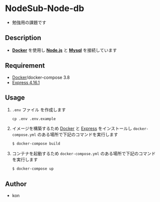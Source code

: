 # NodeSub-Node-db

- 勉強用の課題です

## Description

- **[Docker](https://www.docker.com/products/docker-desktop)** を使用し **[Node.js](https://nodejs.org/ja/)** と **[Mysql](https://www.mysql.com/jp/)** を接続しています

## Requirement

- [Docker](https://www.docker.com/products/docker-desktop)/docker-compose 3.8
- [Express 4.16.1](https://expressjs.com/ja/starter/installing.html)

## Usage

1. `.env` ファイル を作成します

   ```.env
   cp .env .env.example
   ```

1. イメージを構築するため [Docker](https://www.docker.com/products/docker-desktop) と [Express](https://expressjs.com/ja/starter/installing.html) をインストールし `docker-compose.yml` のある場所で下記のコマンドを実行します

   ```sh
   $ docker-compose build
   ```

1. コンテナを起動するため `docker-compose.yml` のある場所で下記のコマンドを実行します

   ```sh
   $ docker-compose up
   ```

## Author

- kon
